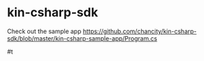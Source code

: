 # kin-csharp-sdk

Check out the sample app https://github.com/chancity/kin-csharp-sdk/blob/master/kin-csharp-sample-app/Program.cs


#t
